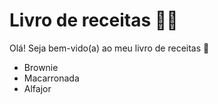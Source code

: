 # Livro de receitas :woman_cook:

Olá! Seja bem-vido(a) ao meu livro de receitas :wave:

- Brownie
- Macarronada
- Alfajor